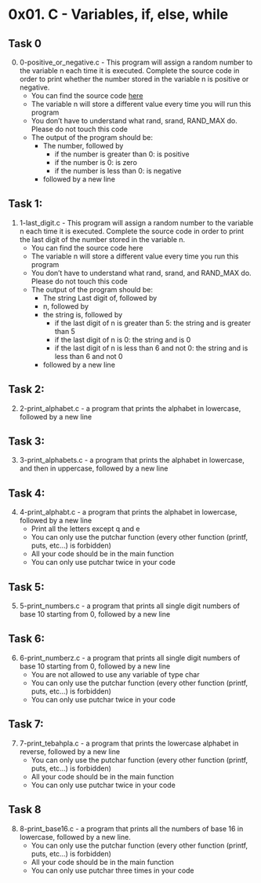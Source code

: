 # 0x01. C - Variables, if, else, while

## Task 0

0. 0-positive_or_negative.c - This program will assign a random number to the variable n each time it is executed. Complete the source code in order to print whether the number stored in the variable n is positive or negative.
	* You can find the source code [here](https://github.com/holbertonschool/0x01.c/blob/master/0-positive_or_negative_c)
	* The variable n will store a different value every time you will run this program
	* You don’t have to understand what rand, srand, RAND_MAX do. Please do not touch this code
	* The output of the program should be:
		* The number, followed by
			* if the number is greater than 0: is positive
			* if the number is 0: is zero
			* if the number is less than 0: is negative
		* followed by a new line
## Task 1: 

1. 1-last_digit.c - This program will assign a random number to the variable n each time it is executed. Complete the source code in order to print the last digit of the number stored in the variable n.
	* You can find the source code here
	* The variable n will store a different value every time you run this program
	* You don’t have to understand what rand, srand, and RAND_MAX do. Please do not touch this code
	* The output of the program should be:
		* The string Last digit of, followed by
		* n, followed by
		* the string is, followed by
			* if the last digit of n is greater than 5: the string and is greater than 5
			* if the last digit of n is 0: the string and is 0
			* if the last digit of n is less than 6 and not 0: the string and is less than 6 and not 0
		* followed by a new line

## Task 2:

2. 2-print_alphabet.c - a program that prints the alphabet in lowercase, followed by a new line

## Task 3:

3. 3-print_alphabets.c - a program that prints the alphabet in lowercase, and then in uppercase, followed by a new line

## Task 4:

4. 4-print_alphabt.c - a program that prints the alphabet in lowercase, followed by a new line
	* Print all the letters except q and e
	* You can only use the putchar function (every other function (printf, puts, etc…) is forbidden)
	* All your code should be in the main function
	* You can only use putchar twice in your code

## Task 5:

5. 5-print_numbers.c - a program that prints all single digit numbers of base 10 starting from 0, followed by a new line

## Task 6:

6. 6-print_numberz.c - a program that prints all single digit numbers of base 10 starting from 0, followed by a new line
	* You are not allowed to use any variable of type char
	* You can only use the putchar function (every other function (printf, puts, etc…) is forbidden)
	* You can only use putchar twice in your code

## Task 7:

7. 7-print_tebahpla.c - a program that prints the lowercase alphabet in reverse, followed by a new line
	* You can only use the putchar function (every other function (printf, puts, etc…) is forbidden)
	* All your code should be in the main function
	* You can only use putchar twice in your code

## Task 8

8. 8-print_base16.c - a program that prints all the numbers of base 16 in lowercase, followed by a new line.
	* You can only use the putchar function (every other function (printf, puts, etc…) is forbidden)
	* All your code should be in the main function
	* You can only use putchar three times in your code
